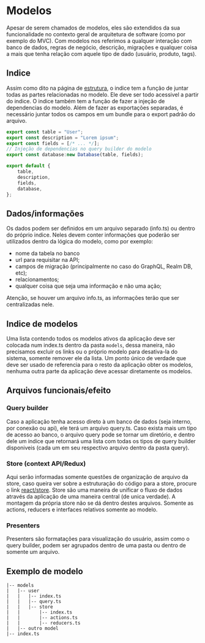 # Modelos

Apesar de serem chamados de modelos, eles são extendidos da sua funcionalidade no contexto geral de arquitetura de software (como por exemplo do MVC). Com modelos nos referimos a qualquer interação com banco de dados, regras de negócio, descrição, migrações e qualquer coisa a mais que tenha relação com aquele tipo de dado (usuário, produto, tags).

## Indice

Assim como dito na página de [estrutura](/pages/structure/README.md), o indice tem a função de juntar todas as partes relacionadas no modelo. Ele deve ser todo acessivel a partir do indice. O indice também tem a função de fazer a injeção de dependencias do modelo. Além de fazer as exportações separadas, é necessário juntar todos os campos em um bundle para o export padrão do arquivo.

``` typescript
export const table = "User";
export const description = "Lorem ipsum";
export const fields = [/* ... */];
// Injeção de dependencias no query builder do modelo
export const database:new Database(table, fields);

export default {
	table,
	description,
	fields,
	database,
};
```

## Dados/informações

Os dados podem ser definidos em um arquivo separado (info.ts) ou dentro do próprio indice. Neles devem conter informações que poderão ser utilizados dentro da lógica do modelo, como por exemplo:

- nome da tabela no banco
- url para requisitar na API;
- campos de migração (principalmente no caso do GraphQL, Realm DB, etc);
- relacionamentos;
- qualquer coisa que seja uma informação e não uma ação;

Atenção, se houver um arquivo info.ts, as informações terão que ser centralizadas nele.

## Indice de modelos
Uma lista contendo todos os modelos ativos da aplicação deve ser colocada num index.ts dentro da pasta `models`, dessa maneira, não precisamos excluir os links ou o próprio modelo para desativa-la do sistema, somente remover ele da lista. Um ponto único de verdade que deve ser usado de referencia para o resto da aplicação obter os modelos, nenhuma outra parte da aplicação deve acessar diretamente os modelos.

## Arquivos funcionais/efeito
### Query builder

Caso a aplicação tenha acesso direto à um banco de dados (seja interno, por conexão ou api), ele terá um arquivo query.ts. Caso exista mais um tipo de acesso ao banco, o arquivo query pode se tornar um diretório, e dentro dele um indice que retornará uma lista com todas os tipos de query builder disponiveis (cada um em seu respectivo arquivo dentro da pasta query).

### Store (context API/Redux)

Aqui serão informadas somente questões de organização de arquivo da store, caso queira ver sobre a estruturação do código para a store, procure o link [react/store](/pages/react/store.md). Store são uma maneira de unificar o fluxo de dados através da aplicação de uma maneira central (de unica verdade). A montagem da própria store não se dá dentro destes arquivos. Somente as actions, reducers e interfaces relativos somente ao modelo.

### Presenters

Presenters são formatações para visualização do usuário, assim como o query builder, podem ser agrupados dentro de uma pasta ou dentro de somente um arquivo.

## Exemplo de modelo
```
|-- models
|	|-- user
|	|	|-- index.ts
|	|	|-- query.ts
|	|	|-- store
|	|		|-- index.ts
|	|		|-- actions.ts
|	|		|-- reducers.ts
|	|-- outro model
|-- index.ts
```